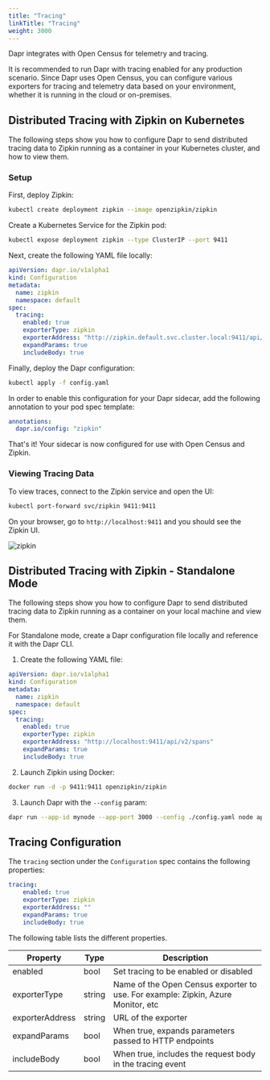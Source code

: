 ```yaml
---
title: "Tracing"
linkTitle: "Tracing"
weight: 3000
---
```


Dapr integrates with Open Census for telemetry and tracing.

It is recommended to run Dapr with tracing enabled for any production scenario.
Since Dapr uses Open Census, you can configure various exporters for tracing and telemetry data based on your environment, whether it is running in the cloud or on-premises.

## Distributed Tracing with Zipkin on Kubernetes

The following steps show you how to configure Dapr to send distributed tracing data to Zipkin running as a container in your Kubernetes cluster, and how to view them.

### Setup

First, deploy Zipkin:

```bash
kubectl create deployment zipkin --image openzipkin/zipkin
```

Create a Kubernetes Service for the Zipkin pod:

```bash
kubectl expose deployment zipkin --type ClusterIP --port 9411
```

Next, create the following YAML file locally:

```yml
apiVersion: dapr.io/v1alpha1
kind: Configuration
metadata:
  name: zipkin
  namespace: default
spec:
  tracing:
    enabled: true
    exporterType: zipkin
    exporterAddress: "http://zipkin.default.svc.cluster.local:9411/api/v2/spans"
    expandParams: true
    includeBody: true
```

Finally, deploy the Dapr configuration:

```bash
kubectl apply -f config.yaml
```

In order to enable this configuration for your Dapr sidecar, add the following annotation to your pod spec template:

```yml
annotations:
  dapr.io/config: "zipkin"
```

That's it! Your sidecar is now configured for use with Open Census and Zipkin.

### Viewing Tracing Data

To view traces, connect to the Zipkin service and open the UI:

```bash
kubectl port-forward svc/zipkin 9411:9411
```

On your browser, go to ```http://localhost:9411``` and you should see the Zipkin UI.

![zipkin](../../images/zipkin_ui.png)

## Distributed Tracing with Zipkin - Standalone Mode

The following steps show you how to configure Dapr to send distributed tracing data to Zipkin running as a container on your local machine and view them.

For Standalone mode, create a Dapr configuration file locally and reference it with the Dapr CLI.

1. Create the following YAML file:

```yaml
apiVersion: dapr.io/v1alpha1
kind: Configuration
metadata:
  name: zipkin
  namespace: default
spec:
  tracing:
    enabled: true
    exporterType: zipkin
    exporterAddress: "http://localhost:9411/api/v2/spans"
    expandParams: true
    includeBody: true
```

2. Launch Zipkin using Docker:

```bash
docker run -d -p 9411:9411 openzipkin/zipkin
```

3. Launch Dapr with the `--config` param:

```bash
dapr run --app-id mynode --app-port 3000 --config ./config.yaml node app.js
```

## Tracing Configuration

The `tracing` section under the `Configuration` spec contains the following properties:

```yml
tracing:
    enabled: true
    exporterType: zipkin
    exporterAddress: ""
    expandParams: true
    includeBody: true
```

The following table lists the different properties.

Property | Type | Description
---- | ------- | -----------
enabled  | bool | Set tracing to be enabled or disabled
exporterType  | string | Name of the Open Census exporter to use. For example: Zipkin, Azure Monitor, etc
exporterAddress  | string | URL of the exporter
expandParams  | bool | When true, expands parameters passed to HTTP endpoints
includeBody  | bool | When true, includes the request body in the tracing event
